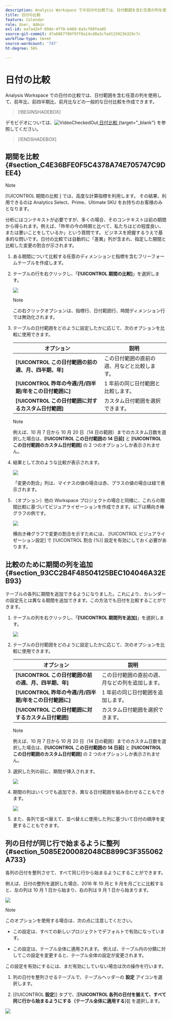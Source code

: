 ```yaml
---
description: Analysis Workspace での日付の比較では、日付範囲を含む任意の列を使用して、前年比、前四半期比、前月比などの一般的な日付比較を作成できます。
title: 日付の比較
feature: Calendar
role: User, Admin
exl-id: ea7a42ef-89de-4f70-b468-8a5cf69fea05
source-git-commit: d7a6867796f97f8a14cd8a3cfad115923b329c7c
workflow-type: tm+mt
source-wordcount: '747'
ht-degree: 56%

---
```


# 日付の比較

Analysis Workspace での日付の比較では、日付範囲を含む任意の列を使用して、前年比、前四半期比、前月比などの一般的な日付比較を作成できます。


>[!BEGINSHADEBOX]

デモビデオについては、![VideoCheckedOut](/help/assets/icons/VideoCheckedOut.svg)[ 日付比較 ](https://video.tv.adobe.com/v/30753?quality=12&learn=on){target="_blank"} を参照してください。

>[!ENDSHADEBOX]



## 期間を比較 {#section_C4E36BFE0F5C4378A74E705747C9DEE4}

>[!NOTE]
>[!UICONTROL  期間の比較 ] では、高度な計算指標を利用します。 その結果、利用できるのは Analytics Select、Prime、Ultimate SKU をお持ちのお客様のみとなります。

分析にはコンテキストが必要ですが、多くの場合、そのコンテキストは前の期間から得られます。例えば、「昨年の今の時期と比べて、私たちはどの程度良い、または悪いことをしているか」という質問です。 ビジネスを把握するうえで基本的な問いです。日付の比較では自動的に「差異」列が含まれ、指定した期間と比較した変更の割合が示されます。

1. ある期間について比較する任意のディメンションと指標を含むフリーフォームテーブルを作成します。
1. テーブルの行を右クリックし、「**[!UICONTROL 期間の比較]**」を選択します。

   ![](assets/compare-time.png)

   >[!NOTE]
   >
   >この右クリックオプションは、指標行、日付範囲行、時間ディメンション行では無効化されます。

1. テーブルの日付範囲をどのように設定したかに応じて、次のオプションを比較に使用できます。

   | オプション | 説明 |
   |---|---|
   | **[!UICONTROL この日付範囲の前の週、月、四半期、年]** | この日付範囲の直前の週、月などと比較します。 |
   | **[!UICONTROL 昨年の今週/月/四半期/年をこの日付範囲に]** | 1 年前の同じ日付範囲と比較します。 |
   | **[!UICONTROL この日付範囲に対するカスタム日付範囲]** | カスタム日付範囲を選択できます。 |

   >[!NOTE]
   >
   >例えば、10 月 7 日から 10 月 20 日（14 日の範囲）までのカスタム日数を選択した場合は、**[!UICONTROL この日付範囲の 14 日前]** と **[!UICONTROL この日付範囲のカスタム日付範囲]** の 2 つのオプションしか表示されません。

1. 結果として次のような比較が表示されます。

   ![](assets/compare-time-result.png)

   「変更の割合」列は、マイナスの値の場合は赤、プラスの値の場合は緑で表示されます。

1. （オプション）他の Workspace プロジェクトの場合と同様に、これらの期間比較に基づいてビジュアライゼーションを作成できます。以下は横向き棒グラフの例です。

   ![](assets/compare-time-barchart.png)

   横向き棒グラフで変更の割合を示すためには、 [!UICONTROL ビジュアライゼーション設定] で [!UICONTROL 割合 (%)] 設定を有効にしておく必要があります。

## 比較のために期間の列を追加 {#section_93CC2B4F48504125BEC104046A32EB93}

テーブルの各列に期間を追加できるようになりました。これにより、カレンダーの設定先とは異なる期間を追加できます。この方法でも日付を比較することができます。

1. テーブルの列を右クリックし、「**[!UICONTROL 期間列を追加]**」を選択します。

   ![](assets/add-time-period-column.png)

1. テーブルの日付範囲をどのように設定したかに応じて、次のオプションを比較に使用できます。

   | オプション | 説明 |
   |---|---|
   | **[!UICONTROL この日付範囲の前の週、月、四半期、年]** | この日付範囲の直前の週、月などの列を追加します。 |
   | **[!UICONTROL 昨年の今週/月/四半期/年をこの日付範囲に]** | 1 年前の同じ日付範囲を追加します。 |
   | **[!UICONTROL この日付範囲に対するカスタム日付範囲]** | カスタム日付範囲を選択できます。 |

   >[!NOTE]
   >
   >例えば、10 月 7 日から 10 月 20 日（14 日の範囲）までのカスタム日数を選択した場合は、**[!UICONTROL この日付範囲の 14 日前]** と **[!UICONTROL この日付範囲のカスタム日付範囲]** の 2 つのオプションしか表示されません。

1. 選択した列の前に、期間が挿入されます。

   ![](assets/add-time-period-column2.png)

1. 期間の列はいくつでも追加でき、異なる日付範囲を組み合わせることもできます。

   ![](assets/add-time-period-column4.png)

1. また、各列で並べ替えて、並べ替えに使用した列に基づいて日付の順序を変更することもできます。

## 列の日付が同じ行で始まるように整列 {#section_5085E200082048CB899C3F355062A733}

各列の日付を整列させて、すべて同じ行から始まるようにすることができます。

例えば、日付の整列を選択した場合、2016 年 10 月と 9 月を月ごとに比較すると、左の列は 10 月 1 日から始まり、右の列は 9 月 1 日から始まります。

![](assets/add-time-period-column3.png)

>[!NOTE]
>
>このオプションを使用する場合は、次の点に注意してください。
>
>* この設定は、すべての新しいプロジェクトでデフォルトで有効になっています。
>
>* この設定は、テーブル全体に適用されます。 例えば、テーブル内の分類に対してこの設定を変更すると、テーブル全体の設定が変更されます。
>

この設定を有効にするには、まだ有効にしていない場合は次の操作を行います。

1. 列の日付を整列させるテーブルで、テーブルヘッダーの **設定** アイコンを選択します。

1. [[!UICONTROL **設定**]] タブで、[**[!UICONTROL 各列の日付を揃えて、すべて同じ行から始まるようにする（テーブル全体に適用する）]**] を選択します。

![](assets/date-comparison-setting.png)



